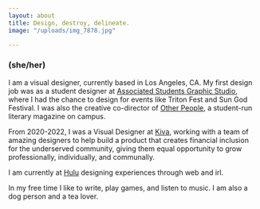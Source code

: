 ```yaml
---
layout: about
title: Design, destroy, delineate.
image: "/uploads/img_7878.jpg"

---
```

### (she/her)

I am a visual designer, currently based in Los Angeles, CA. My first design job was as a student designer at [Associated Students Graphic Studio](https://asgraphicstudio.ucsd.edu "AS Graphic Studio"), where I had the chance to design for events like Triton Fest and Sun God Festival. I was also the creative co-director of [Other People](https://otherpeoplesd.com "Other People"), a student-run literary magazine on campus.

From 2020-2022, I was a Visual Designer at [Kiva](Kiva.org "https://kiva.org"), working with a team of amazing designers to help build a product that creates financial inclusion for the underserved community, giving them equal opportunity to grow professionally, individually, and communally.

I am currently at [Hulu](https://hulu.com "Hulu") designing experiences through web and irl.

In my free time I like to write, play games, and listen to music. I am also a dog person and a tea lover.